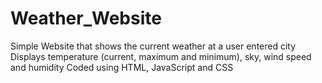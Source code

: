 # Weather_Website

Simple Website that shows the current weather at a user entered city
Displays temperature (current, maximum and minimum), sky, wind speed and humidity
Coded using HTML, JavaScript and CSS
